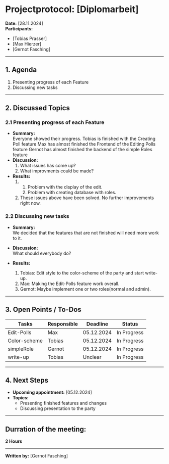 # Projectprotocol: **[Diplomarbeit]**

**Date:** [28.11.2024]  
**Participants:**  
- [Tobias Prasser]  
- [Max Hierzer]  
- [Gernot Fasching]  

---

## 1. Agenda
1. Presenting progress of each Feature
2. Discussing new tasks

---

## 2. Discussed Topics
### 2.1 Presenting progress of each Feature
- **Summary:**  
  Everyone showed their progress.
  Tobias is finished with the Creating Poll feature
  Max has almost finished the Frontend of the Editing Polls feature
  Gernot has almost finished the backend of the simple Roles feature
- **Discussion:**  
  1. What issues has come up?
  2. What improvments could be made?
- **Results:**  
  1. 1. Problem with the display of the edit.
     2. Problem with creating database with roles.
  2. These issues above have been solved. No further improvements right now.

### 2.2 Discussing new tasks
- **Summary:**  
  We decided that the features that are not finished will need more work to it.

- **Discussion:**  
  What should everybody do?
- **Results:**  
  1. Tobias: Edit style to the color-scheme of the party and start write-up.
  2. Max: Making the Edit-Polls feature work overall.
  3. Gernot: Maybe implement one or two roles(normal and admin).

---

## 3. Open Points / To-Dos
| Tasks              | Responsible    | Deadline       | Status       |
|--------------------|----------------|----------------|--------------|
| Edit-Polls         | Max            | 05.12.2024     | In Progress  |
| Color-scheme       | Tobias         | 05.12.2024     | In Progress  |
| simpleRole         | Gernot         | 05.12.2024     | In Progress  |
| write-up           | Tobias         | Unclear        | In Progress  |

---

## 4. Next Steps
- **Upcoming appointment:** [05.12.2024]  
- **Topics:**  
  - Presenting finished features and changes
  - Discussing presentation to the party

---

## Durration of the meeting:
 **2 Hours**

---

**Written by:** [Gernot Fasching]
